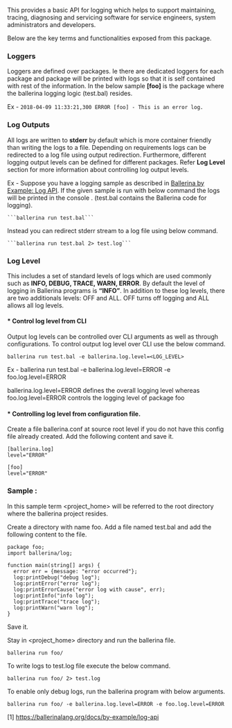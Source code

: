 
This provides a basic API for logging which helps to support maintaining,  tracing, diagnosing and servicing software for service engineers, system administrators and developers. 

Below are the key terms and functionalities exposed from this package.

### Loggers 

Loggers are defined over packages. Ie there are dedicated loggers for each package and package will be printed with logs so that it is self contained with rest of the information.  In the below sample **[foo]** is the package where the ballerina logging logic (test.bal) resides.

 Ex - 
 ```2018-04-09 11:33:21,300 ERROR [foo] - This is an error log.```


### Log Outputs 

All logs are written to **stderr** by default which is more container friendly than writing the logs to a file. Depending on requirements logs can be redirected to a log file using output redirection. Furthermore, different logging output levels can be defined for different packages. Refer **Log Level** section for more information about controlling log output levels.

Ex - Suppose you have a logging sample as described in [Ballerina by Example: Log API](https://ballerinalang.org/docs/by-example/log-api). If the given sample is run with below command the logs will be printed in the console . (test.bal contains   the Ballerina code for logging).

	```ballerina run test.bal```

Instead you can redirect stderr stream to a log file using below command. 

	```ballerina run test.bal 2> test.log```


### Log Level

 This includes a set of standard levels of logs which are used commonly such as **INFO, DEBUG, TRACE, WARN, ERROR**. By default the level of logging in Ballerina programs is **“INFO”**. In addition to these log levels, there are two additionals levels: OFF and ALL. OFF turns off logging and ALL allows all log levels. 


#### * Control log level from CLI

Output log levels can be controlled over CLI arguments as well as through configurations. To control output log level over CLI use the below command.

```ballerina run test.bal -e ballerina.log.level=<LOG_LEVEL>```

Ex - ballerina run test.bal -e ballerina.log.level=ERROR -e foo.log.level=ERROR

ballerina.log.level=ERROR defines the overall logging level whereas foo.log.level=ERROR controls the logging level of package foo

#### * Controlling log level from configuration file. 

Create a file ballerina.conf at source root level if you do not have this config file already created. Add the following content and save it.
```
[ballerina.log]
level="ERROR"

[foo]
level="ERROR"
```

### Sample : 

In this sample term <project_home> will be referred to the root directory where the ballerina project resides.

Create a directory with name foo.
Add a file named test.bal and add the following content to the file.
```
package foo;
import ballerina/log;

function main(string[] args) {
  error err = {message: "error occurred"};
  log:printDebug("debug log");
  log:printError("error log");
  log:printErrorCause("error log with cause", err);
  log:printInfo("info log");
  log:printTrace("trace log");
  log:printWarn("warn log");		
}
```
  Save it.

Stay in <project_home> directory and run the ballerina file.
  
``` ballerina run foo/ ```

To write logs to test.log file execute the below command.

```ballerina run foo/ 2> test.log```

To enable only debug logs, run the ballerina program with below arguments.
  
``` ballerina run foo/ -e ballerina.log.level=ERROR -e foo.log.level=ERROR ```

		
[1] https://ballerinalang.org/docs/by-example/log-api
